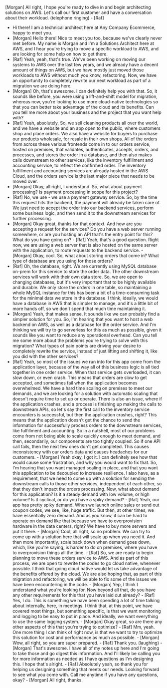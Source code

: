  [Morgan] All right, I hope you're ready to dive in and begin architecting solutions on AWS. Let's call our first customer and have a conversation about their workload. (telephone ringing) - [Raf] 
 
 - Hi there! I am a technical architect here at Any Company Ecommerce, happy to meet you.
 - [Morgan] Hello there! Nice to meet you too, because we've clearly never met before. My name is Morgan and I'm a Solutions Architect here at AWS, and I hear you're trying to move a specific workload to AWS, and are looking for some help on how to get there.
- [Raf] Yeah, yeah, that's true. We've been working on moving our systems to AWS over the last few years, and we already have a decent amount of things on AWS, but we have mostly just moved those workloads to AWS without much you know, refactoring. Now, we have an opportunity to completely rewrite our next workload as part of a migration we are doing here.
- [Morgan] Oh, that's awesome. I can definitely help you with that. So, it sounds like before, you were using a lift-and-shift model for migration, whereas now, you're looking to use more cloud-native technologies so that you can better take advantage of the cloud and its benefits. Can you tell me more about your business and the project that you want help with?
- [Raf] Yeah, absolutely. So, we sell cleaning products all over the world, and we have a website and an app open to the public, where customers shop and place orders. We also have a website for buyers to purchase our products wholesale, for resale in their own shops. All of the orders from across these various frontends come in to our orders service, hosted on premises, that validates, authenticates, accepts, orders, and processes, and stores the order in a database, and then also makes calls downstream to other services, like the inventory fulfillment and accounting service, to reflect the confirmed order. The inventory fulfillment and accounting services are already hosted in the AWS Cloud, and the orders service is the last major piece that needs to be moved over.
- [Morgan] Okay, all right, I understand. So, what about payment processing? Is payment processing in scope for this project?
- [Raf] No, we use - we use a payment gateway service. So, by the time this request hits the backend, the payment will already be taken care of. We just need to accept the order into our backend services, perform some business logic, and then send it to the downstream services for further processing.
- [Morgan] Okay great, thanks for that context. And how are you accepting a request for the services? Do you have a web server running somewhere, or are you hosting an API that's the entry point for this? What do you have going on? - [Raf] Yeah, that's a good question. Right now, we are using a web server that is also hosted on the same server with the application, to route requests to the backend service. - [Morgan] Okay, cool. So, what about storing orders that come in? What type of database are you using for those orders?
- [Raf] Oh, the database, right. We are currently using MySQL database on-prem for this service to store the order data. The other downstream services will work with their own data store. So, we are open to changing databases, but it's very important that to be highly available and durable. We only store the orders in one table, so maintaining a whole MySQL instance for this has been a bit of a time-consuming task for the minimal data we store in the database. I think, ideally, we would have a database in AWS that is simpler to manage, and it's a little bit of more hands off, so we don't spend that much time maintaining it.
- [Morgan] Yeah, that makes sense. It sounds like we can probably find a simpler solution for you. So, I'm hearing that you want to host a web backend on AWS, as well as a database for the order service. And I'm thinking we will try to go serverless for this as much as possible, given it sounds like you want to reduce any operational overhead. Can you tell me some more about the problems you're trying to solve with this migration? What types of pain points are driving your desire to completely rewrite the service, instead of just lifting and shifting it, like you did with the other services?
- [Raf] Yeah, so most of the issues we run into for this app come from the application layer, because of the way all of this business logic is all tied together in one order service. When that service gets overloaded, it can slow down, or even crash. This means that orders are slow to get accepted, and sometimes fail when the application becomes overwhelmed. We have a hard time scaling on premises to meet our demands, and we are looking for a solution with automatic scaling that doesn't require time to set up or operate. There is also an issue, where if the application crashes, and a process is finishing up making the calls to downstream APIs, so let's say the first call to the inventory service encounters is successful, but then the application crashes, right? This means that the application doesn't get the chance to send the information for successfully process orders to the downstream services, like fulfillment and accounting. So in a nutshell, most of our problems come from not being able to scale quickly enough to meet demand, and then, secondarily, our components are too tightly coupled. So if one API call fails, then the next few ones don't get completed. This causes inconsistency with our orders data and causes headaches for our customers. - [Morgan] Yeah okay, I got it. I can definitely see how that would cause some frustration, and why you would want to fix that. So, I'm hearing that you want managed scaling in place, and that you want this application to be decoupled to increase resilience. I also have, as a requirement, that we need to come up with a solution for sending the downstream calls to those other services, independent of each other, so that they don't impact the orders processing. Now, what about demand for this application? Is it a steady demand with low volume, or high volume? Is it cyclical, or do you have a spiky demand? - [Raf] Yeah, our app has pretty spiky demand. When we launch online sales or send out coupon codes, we see, like, huge traffic. But then, at other times, we have essentially zero demand. And as you know, it can be hard to operate on demand like that because we have to overprovision hardware in the data centers, right? We have to buy more servers and put it there. - [Morgan] Cool, all right, so no problem. We can try to come up with a solution here that will scale up when you need it. And then more importantly, scale back down when demand goes down, which, like you're saying, is harder to do on premises, where you have to overprovision things all the time. - [Raf] So, we are ready to begin planning to move these orders service to AWS. And as part of this process, we are open to rewrite the codes to go cloud native, whenever possible. I think that going cloud native would let us take advantage of the benefits offered by the cloud. We are also hoping that, as part of this migration and refactoring, we will be able to fix some of the issues we have been encountering in the code. - [Morgan] Yep, I think I understand what you're looking for. Now beyond all that, do you have any other requirements for this that you have laid out already? - [Raf] Yes, I do. This is something we have been spending a lot of time talking about internally, here, in meetings. I think that, at this point, we have covered most things, but something specific, is that we want monitoring and logging to be easy to put in place. And ideally, we want everything to use the same logging system. - [Morgan] Okay great, so are there any other aspects of this that you're trying to optimize? - [Raf] Mm, yeah. One more thing I can think of right now, is that we want to try to optimize this solution for cost and performance as much as possible. - [Morgan] Wow, all right, so you are super prepared. - [Raf] Thank you. (laughing) - [Morgan] That's awesome. I have all of my notes up here and I'm going to take those and go digest this information. And I'll likely be calling you for more information as needed as I have questions as I'm designing this. I hope that's alright. - [Raf] Absolutely yeah, so thank you for helping us designing something that meets our needs. Looking forward to see what you come with. Call me anytime if you have any questions, okay? - [Morgan] All right, thanks. 
